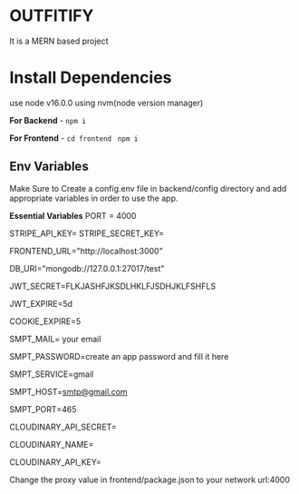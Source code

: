 # OUTFITIFY

It is a MERN based project

# Install Dependencies

use node v16.0.0 using nvm(node version manager)

**For Backend** - `npm i`

**For Frontend** - `cd frontend` ` npm i`

## Env Variables

Make Sure to Create a config.env file in backend/config directory and add appropriate variables in order to use the app.

**Essential Variables**
PORT = 4000

STRIPE_API_KEY=
STRIPE_SECRET_KEY=

FRONTEND_URL="http://localhost:3000"

DB_URI="mongodb://127.0.0.1:27017/test"

JWT_SECRET=FLKJASHFJKSDLHKLFJSDHJKLFSHFLS

JWT_EXPIRE=5d

COOKIE_EXPIRE=5

SMPT_MAIL= your email

SMPT_PASSWORD=create an app password and fill it here

SMPT_SERVICE=gmail

SMPT_HOST=smtp@gmail.com

SMPT_PORT=465

CLOUDINARY_API_SECRET=

CLOUDINARY_NAME=

CLOUDINARY_API_KEY=

Change the proxy value in frontend/package.json to your network url:4000

